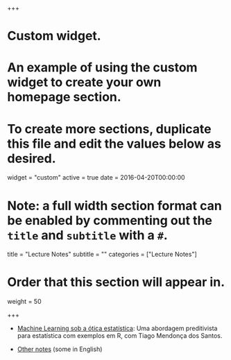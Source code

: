 +++
# Custom widget.
# An example of using the custom widget to create your own homepage section.
# To create more sections, duplicate this file and edit the values below as desired.
widget = "custom"
active = true
date = 2016-04-20T00:00:00

# Note: a full width section format can be enabled by commenting out the `title` and `subtitle` with a `#`.
title = "Lecture Notes"
subtitle = ""
categories = ["Lecture Notes"]

# Order that this section will appear in.
weight = 50

+++


- [Machine Learning sob a ótica estatística](sml): Uma abordagem preditivista para estatística com exemplos em R, com Tiago Mendonça
dos Santos.


- [Other notes](http://www.rafaelstern.science/resources.html) (some in English)
